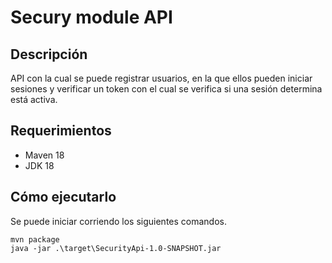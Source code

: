 # Secury module API

## Descripción

API con la cual se puede registrar usuarios, en la que ellos pueden iniciar sesiones y verificar un token con el cual se verifica si una sesión determina está activa.

## Requerimientos

* Maven 18
* JDK 18

## Cómo ejecutarlo

Se puede iniciar corriendo los siguientes comandos.

```
mvn package
java -jar .\target\SecurityApi-1.0-SNAPSHOT.jar
```
